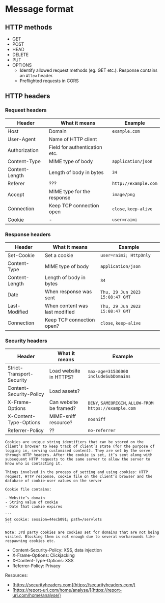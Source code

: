 # Message format

## HTTP methods

- GET
- POST
- HEAD
- DELETE
- PUT
- OPTIONS
  - Identify allowed request methods (eg. GET etc.). Response contains an `Allow` header.
  - Preflighted requests in CORS

## HTTP headers

### Request headers

| Header         | What it means                 | Example               |
| -------------- | ----------------------------- | --------------------- |
| Host           | Domain                        | `example.com`         |
| User-Agent     | Name of HTTP client           |
| Authorization  | Field for authentication etc. |
| Content-Type   | MIME type of body             | `application/json`    |
| Content-Length | Length of body in bytes       | `34`                  |
| Referer        | ???                           | `http://example.com`  |
| Accept         | MIME type for the response    | `image/png`           |
| Connection     | Keep TCP connection open      | `close`, `keep-alive` |
| Cookie         | -                             | `user=raimi`          |

### Response headers

| Header         | What it means                  | Example                         |
| -------------- | ------------------------------ | ------------------------------- |
| Set-Cookie     | Set a cookie                   | `user=raimi; HttpOnly`          |
| Content-Type   | MIME type of body              | `application/json`              |
| Content-Length | Length of body in bytes        | `34`                            |
| Date           | When response was sent         | `Thu, 29 Jun 2023 15:08:47 GMT` |
| Last-Modified  | When content was last modified | `Thu, 29 Jun 2023 15:08:47 GMT` |
| Connection     | Keep TCP connection open?      | `close`, `keep-alive`           |

### Security headers

| Header                    | What it means          | Example                                                |
| ------------------------- | ---------------------- | ------------------------------------------------------ |
| Strict-Transport-Security | Load website in HTTPS? | `max-age=31536000 includeSubDomains`                   |
| Content-Security-Policy   | Load assets?           |                                                        |
| X-Frame-Options           | Can website be framed? | `DENY`, `SAMEORIGIN`, `ALLOW-FROM https://example.com` |
| X-Content-Type-Options    | MIME-sniff resource?   | `nosniff`                                              |
| Referrer-Policy           | ??                     | `no-referrer`                                          |

~~~admonish note title="Cookie"
Cookies are unique string identifiers that can be stored on the client’s browser to keep track of client’s state (for the purpose of logging in, serving customised content). They are set by the server through HTTP headers. After the cookie is set, it’s sent along with subsequent HTTP requests to the same server to allow the server to know who is contacting it.

Things involved in the process of setting and using cookies: HTTP request, HTTP response, cookie file on the client’s browser and the database of cookie-user values on the server

Cookie file contains:

- Website’s domain
- String value of cookie
- Date that cookie expires

```
Set cookie: session=44ecb091; path=/servlets
```

Note: 3rd party cookies are cookies set for domains that are not being visited. Blocking them is not enough due to several workarounds like respawning cookies etc.
~~~


- Content-Security-Policy: XSS, data injection
- X-Frame-Options: Clickjacking
- X-Content-Type-Options: XSS
- Referrer-Policy: Privacy

Resources:
* [https://securityheaders.com](https://securityheaders.com/)
* [https://report-uri.com/home/analyse/](https://report-uri.com/home/analyse/)
